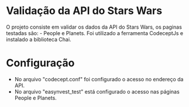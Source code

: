 # Validação da API do Stars Wars

O projeto consiste em validar os dados da API do Stars Wars, os paginas testadas são: - People e Planets. 
Foi utilizado a ferramenta CodeceptJs e instalado a biblioteca Chai.

# Configuração

  - No arquivo "codecept.conf" foi configurado o acesso no endereço da API.  
  - No arquivo "easynvest_test" está configurado o acesso nas páginas People e Planets.  
